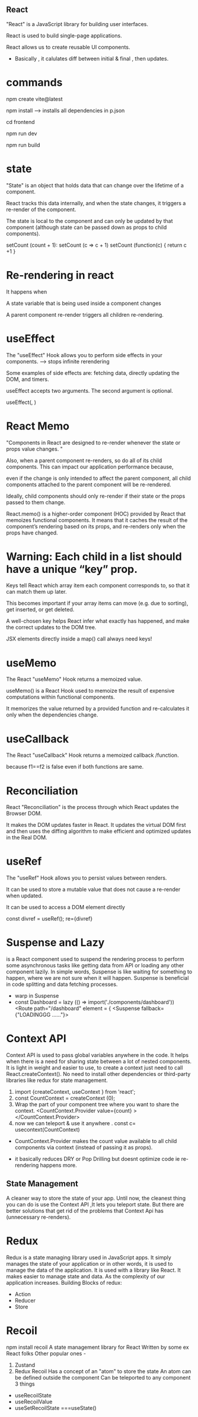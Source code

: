 ## React

"React" is a JavaScript library for building user interfaces.

React is used to build single-page applications.

React allows us to create reusable UI components.

- Basically , it calulates diff between initial & final , then updates.

  
# commands
npm create vite@latest

npm install --> installs all dependencies in p.json

cd frontend

npm run dev

npm run build

# state 
"State" is an object that holds data that can change over the lifetime of a component.

React tracks this data internally, and when the state changes, it triggers a re-render of the component.

The state is local to the component and can only be updated by that component (although state can be passed down as props to child components).

setCount (count + 1):
setCount (c => c + 1)
setCount (function(c) { return c +1 }
  

# Re-rendering in react

It happens when

A state variable that is being used inside a component changes

A parent component re-render triggers all children re-rendering.

  

# useEffect

The "useEffect" Hook allows you to perform side effects in your components. --> stops infinite rerendering

Some examples of side effects are: fetching data, directly updating the DOM, and timers.

useEffect accepts two arguments. The second argument is optional.

useEffect(<function>, <dependency>)

  

# React Memo

"Components in React are designed to re-render whenever the state or props value changes. "

Also, when a parent component re-renders, so do all of its child components. This can impact our application performance because,

even if the change is only intended to affect the parent component, all child components attached to the parent component will be re-rendered.

Ideally, child components should only re-render if their state or the props passed to them change.

React.memo() is a higher-order component (HOC) provided by React that memoizes functional components. It means that it caches the result of the component’s rendering based on its props, and re-renders only when the props have changed.

  
  

# Warning: Each child in a list should have a unique “key” prop.

Keys tell React which array item each component corresponds to, so that it can match them up later.

This becomes important if your array items can move (e.g. due to sorting), get inserted, or get deleted.

A well-chosen key helps React infer what exactly has happened, and make the correct updates to the DOM tree.

JSX elements directly inside a map() call always need keys!

  
  
#  useMemo
The React "useMemo" Hook returns a memoized value.

useMemo() is a React Hook used to memoize the result of expensive computations within functional components.

It memorizes the value returned by a provided function and re-calculates it only when the dependencies change.

  
  
#  useCallback
The React "useCallback" Hook returns a memoized callback /function.

because f1==f2 is false even if both functions are same.

  
  
# Reconciliation
React "Reconciliation" is the process through which React updates the Browser DOM.

It makes the DOM updates faster in React. It updates the virtual DOM first and then uses the diffing algorithm to make efficient and optimized updates in the Real DOM.

  
  
# useRef
The "useRef" Hook allows you to persist values between renders.

It can be used to store a mutable value that does not cause a re-render when updated.

It can be used to access a DOM element directly

const divref = useRef();
re={divref}

# Suspense and Lazy 
 is a React component used to suspend the rendering process to perform some asynchronous tasks like getting data from API or loading any other component lazily. 
 In simple words, Suspense is like waiting for something to happen, where we are not sure when it will happen. Suspense is beneficial in code splitting and data fetching processes.
- warp in Suspense 
- const Dashboard = lazy (() => import('./components/dashboard'))
<Route path="/dashboard" element = { <Suspense fallback={"LOADINGGG ......"}> <Dashboard/> </Suspense>

# Context API
Context API is used to pass global variables anywhere in the code. It helps when there is a need for sharing state between a lot of nested components. It is light in weight and easier to use, to create a context just need to call React.createContext(). No need to install other dependencies or third-party libraries like redux for state management.
1. import {createContext, useContext } from 'react';
2. const CountContext = createContext (0);
3. Wrap the part of your component tree where you want to share the context. 
<CountContext.Provider value={count} >
<Counter count={count}></Counter>
</CountContext.Provider>
4. now we can teleport & use it anywhere .
const c= usecontext(CountContext)
- CountContext.Provider makes the count value available to all child components via context (instead of passing it as props).



- it basically reduces DRY or Pop Drilling but doesnt optimize code ie re-rendering happens more.

## State Management
A cleaner way to store the state of your app.
Until now, the cleanest thing you can do is use the Context API ,It lets you teleport state.
But there are better solutions that get rid of the problems that Context Api has (unnecessary re-renders).

# Redux
Redux is a state managing library used in JavaScript apps. It simply manages the state of your application or in other words, it is used to manage the data of the application. It is used with a library like React. It makes easier to manage state and data. As the complexity of our application increases.
Building Blocks of redux:  
- Action
- Reducer
- Store

# Recoil
npm install recoil
A state management library for React
Written by some ex React folks
Other popular ones -
1. Zustand
2. Redux
Recoil
Has a concept of an "atom" to store the state
An atom can be defined outside the component
Can be teleported to any component
3 things
- useRecoilState
- useRecoilValue
- useSetRecoilState ===useState()